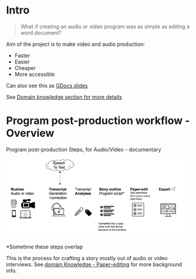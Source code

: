 

# Intro


> What if creating an audio or video program was as simple as editing a word document?

Aim of the project is to make video and audio production:

*   Faster
*   Easier
*   Cheaper 
*   More accessible

Can also see this as [GDocs slides](https://docs.google.com/presentation/d/1M6w8xNA5U4KtxQYrZ1gmPhBqwQbwMOnYavp3RV0HM4Q/edit#slide=id.g33ba2bc411_0_1)

See [Domain knowledge section for more details](./guides/domain-knowledge.md)


# Program post-production workflow - Overview

Program post-production Steps, for Audio/Video - documentary 


![production process overview](./img/production-process-overview.png)

*Sometime these steps overlap

This is the process for crafting a story mostly out of audio or video interviews.  See [domain Knowledge  - Paper-editing](./guides/domain-knowledge.md) for more background info.

